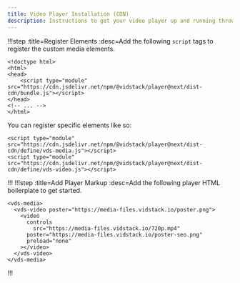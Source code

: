 ```yaml
---
title: Video Player Installation (CDN)
description: Instructions to get your video player up and running through a CDN.
---
```


!!!step :title=Register Elements :desc=Add the following `script` tags to register the custom media elements.

```html:copy-highlight{4}
<!doctype html>
<html>
<head>
	<script type="module" src="https://cdn.jsdelivr.net/npm/@vidstack/player@next/dist-cdn/bundle.js"></script>
</head>
<!-- ... -->
</html>
```

You can register specific elements like so:

```html:copy
<script type="module" src="https://cdn.jsdelivr.net/npm/@vidstack/player@next/dist-cdn/define/vds-media.js"></script>
<script type="module" src="https://cdn.jsdelivr.net/npm/@vidstack/player@next/dist-cdn/define/vds-video.js"></script>
```

!!!
!!!step :title=Add Player Markup :desc=Add the following player HTML boilerplate to get started.

```html:copy
<vds-media>
  <vds-video poster="https://media-files.vidstack.io/poster.png">
    <video
      controls
    	src="https://media-files.vidstack.io/720p.mp4"
      poster="https://media-files.vidstack.io/poster-seo.png"
      preload="none"
    ></video>
  </vds-video>
</vds-media>
```

!!!
